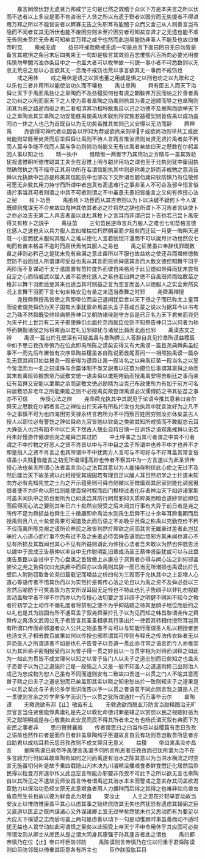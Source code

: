 <!-- { "loadSidebar": true } -->
　　嘉言罔攸伏野无遗贤万邦咸宁三句是已然之效稽于众以下方是本夫言之所以伏而不达者以上多自是而不肯咨询于人贤之所以有遗于野者以困穷而无势援者不得进用万邦之所以不能皆安者以鳏寡无告之失职耳有能稽于众而又舍己从人则善言岂有隐而不闻者宜其无所伏也能不废困穷则未至扵困穷者可知矣宜贤才之无遗也能不虐无告则未至扵无告者可知矣宜万邦之咸宁也然而此岂易能防非圣人不能及也故曰惟帝时克
　　儆戒无虞
　　益曰吁戒哉儆戒无虞一句是总言下面曰罔曰无曰勿皆是备言其戒惧之条目末后四夷来王一句却是极言其效验百志惟熙凡百所向必要光明俊伟慎勿卑闇污浊亦条目中之一也盖大者可以枚举故一句説一事小者不可悉数则以无怠无荒总之怠以心言欲其无一念而不戒饬也荒以事言欲其无一事而不戒饬也
　　戒之用休
　　戒之用休是诱之以赏也董之用威是惧之以刑也劝之以九歌和之以乐也三者并用所以能使治功久而不壊也
　　禹让臯陶
　　舜有臣五人而天下治舜让天下于禹而禹独让之臯陶而不及益稷契何也有虞之朝敎养万民而纳之扵善者禹之功纠之以刑而驱天下之人使为善者臯陶之功禹则启其为善之途顺而导之也臯陶则闭其为恶之路逆而驱之也二者相湏其功相埒故禹自以己之功徳不及臯陶而欲举天下让之臯陶焉其实臯陶之功安能胜禹使禹功未叙刑将安施若益稷契则皆佐禹以成功盖同功一体之人也己为首既自以为无功矣若推其佐则己又安得以无功而辞
　　舜禅禹
　　尧欲得可禅代者众因各以所知为荐或欲尚亲则举子或欲尚功则举共工或欲尚能则举鲧至尚贤而后举舜舜让禹则不待人言两言惟汝贤则尚贤无贤扵禹者矣不矜而人莫与争能不伐而人莫与争功则尚功尚能又无有过禹者矣故曰天之厯数在尔躬盖因人事以知之也
　　精一执中
　　惟精惟一两惟字乃其用功之方精与一盖其效验犹视逺惟眀听徳惟聪其工夫全在思惟上明与聪非用功之谓也至于允执则犹中庸固执然确然执之而不摇夺正其用功所在若谓信能执其中则是称美之辞而非戒勉之意尧告舜以允执厥中岂亦是称美其信能执中也邪况下文所谓勿聼勿庸曰钦防慎乃有位敬修可愿无非敎其用力持守而所谓中者岂真有髙逺难行之事非圣人不可企及邪今恒言俗语扵事当其可者则谓之中其不可者则谓之不中虽愚夫愚妇皆能言之又何有传授心法之秘
　　枚卜功臣
　　禹欲枚卜功臣而从其吉帝则以为卜以决疑不疑何卜今人谋既顺则鬼谋无不合矣故曰鬼神其依其者必之扵将然之辞也所谓卜不习吉者言纵使卜之亦必汝吉无第二人再吉者盖以此杜其枚卜之言耳而非谓己尝卜吉也若己尝卜禹安得又有枚卜之説乎
　　禹征苖
　　三旬苗民逆命言兵力服人之难也七旬苗格言徳化感人之速也夫以兵力服人宜如摧枯拉朽然朝至而夕服矣而迁延一月更一晦朔天道既一小变而犹未服何其服人之难以徳化人宜若恍惚汗漫而不可以嵗月计功也然仅七旬而有苗来格盖不逾时而屈伏焉何其服人之易也
　　禹之征苗虽曰奉辞伐罪既数苗之非则必矜己之是犹未免有自满之意此苗所以不服也故益劝之使还兵而増修徳敎庻防不战而屈人所谓谦可受益也禹从其言而班师舜感其言而大敷文徳但知舞干羽于两阶而不复谋动干戈于逺国置有苗扵度外而彼自来格焉于此见徳如帝舜而犹未尝有自足之心而恃威武以屈人诚不若徳化感人之易也若曰舜之徳不自禹班师而始敷苗之格非以舞干羽而后至其来也适当其时则益之言为空言而圣人以徳服人之实全索然矣况上言舞干羽而下言七旬来格安见有苗之来适当奏舞之时邪
　　尧舜禹禅授
　　尧授舜舜授禹皆使之真即帝位而自己退闲犹后世以天下授之子而已称太上皇耳而说者谓尧舜仍为天子国有大事犹禀命焉盖执孟子荅咸丘蒙之说以为据耳今以书考之乃殊不然舜既受终祖庙祭告神只又朝防诸侯廵守方岳是已正名为天下君矣而尧仍为天子扵上世岂有二天子邪使舜仍北面扵尧而就臣位则不知祭告神只当以何者为称呼而朝觐诸侯之际将南面以君礼见邪抑犹与诸侯比肩而北面也邪
　　禹谟古文之辨
　　禹谟一篇出扵孔壁深有可疑盖禹与臯陶舜三人荅辞自具见扵臯陶谟益稷篇中如予思日孜孜帝慎乃在位此即禹所陈之谟矣安得又有大禹谟一篇且尧典舜典虽纪事不一而先后布置皆有次序臯陶益稷虽各自陈说而首尾荅问一一相照独禹谟一篇杂乱无叙其间只如益賛尧一叚安得为谟舜让禹一叚当名之以典禹征苗一叚当名之以誓今皆混而为一名之曰谟殊与余篇体制不类又説者以征苗为摄位后事谓其禀舜之命而其末有禹班师振旅帝乃诞敷文徳一语夫舜以耄期倦勤而授禹禹安得舍朝廷之事而亲征有苗舜又安能以耄期之余而诞敷文徳必励精为治克己布政使所为有加于前方可名曰诞敷恐非老年之所能果能之则不必授禹矣故尝谓禹谟必汉儒傅防之书其征苗之事亦不可信
　　传授心法之辨
　　尧命舜允执其中其説见于论语今推其意若曰咨尔舜天之厯数在尔躬者言己之禅位出扵天非有所私扵汝也允执其中犹言汝好为之凡不中之事慎不可为也四海困穷天禄永终言若所为不中而致百姓困穷则汝亦休矣盖古人授人以职位必有警饬之辞如舜命九官皆勉以钦哉之类欲其知所戒慎而不敢縦恣云耳大舜圣人也岂有蹈不中以亡天下然古人兢业自持日慎一日训饬之语观禹戒舜以无若丹朱好慢游作傲虐则尧之戒舜岂其过防
　　中土呼事之当其可者谓之中其不可者谓之不中扵物之好恶人之贤不肖皆以中与不中目之孟子所谓中也养不中才也养不才即是指人之贤不肖言之也其所谓中不中犹南方人言可与不可好与不好耳盖其常言俗语虽小夫贱皆能言之初无所谓深髙妙也传者不察其中为一方言遂以为此圣贤传授心法也矣夫所谓心法者盖言治心之法耳其意以为人能操存制伏此心使之无过不及然后能治天下故圣贤以此相授受其説固若有理且足以醒人耳目然初学之士扵道未知向方必有先知先觉之士为之开示蕴奥则可舜自侧微以至徴庸观其居家则能化顽嚚傲很者使不为奸命以职位则能使百揆时叙而四门穆穆过者化存者神治天下如运诸掌斯时盖未闻执中之防也而所为已如此岂其防行罔觉邪抑天质粹美而暗合道妙邪迨即位而后得闻心法之要则其年已六十矣然自授受之后未闻其行事有大异于前日者是尧之所传不足为舜损益也舜生三十徴庸即命禹治水则禹生后舜不过十余年耳舜耄期而后授禹则且八九十矣使禹果可闻道及此而后语之不亦晚乎且舜之称禹以克勤克俭不矜不伐而禹所陈克艰之谟所论养民之政皆判然扵理欲之间而其言无纎豪过差者此岂犹昧扵人心道心而行事不免有过不及之失者必待帝舜告语而后悟邪方其未闻也其心不见有所损及其既闻也其心不见有所益则谓此为传授心法者吾未敢以为然也仲虺告汤以建中于民成王告蔡仲以率自中无作聪明乱旧章成汤圣王蔡仲贤臣犹或可以与此盘庚告羣臣以各设中于乃心盘庚之臣皆傲上从康总于货寳者亦得与闻心法之训何邪盖尝论之尧之告舜仅曰允执厥中而舜亦以命禹则其辞一而已当无所増损也禹谟出扵孔壁后人附防窃取鲁论尧曰篇载记而増益之析四句为三叚而于允执其中之上妄増人心道心等语传者不悟其伪而以为实然扵是有传心法之论且以为禹之资不及舜必益以三言然后喻防于可笑盖皆为古文所误耳固无足怪也不特此也孔子告顔子以非礼勿视聼言动盖敎学者不得不尔而亦以为传授心法切要之言非顔子之明健不得闻不知今之敎者扵初学之士动作不循礼度者将禁制之使不为乎抑姑聼之待其至顔子地位而后约之以礼也是其为説固有所不通耳孟子叙尧舜至扵孔子以为见而知之韩昌黎谓尧传之舜舜传之禹汤文武周公孔子者皆言其圣圣相承其行事出扵一律若其转相付授然耳岂真有所谓口传面命邪道者众人公共之物虽愚不肖可以与知能行而谓圣人私以相授者妄也汤文孔子相去数百嵗果如何以传授也邪若谓其可传则与释氏之传法传衣鉢者无以异恐圣人之所谓道者不如是也孔子告曽子以吾道一贯此亦寻常之语言而今人亦推崇以为其师弟子密相授受而以为曽子得一贯之妙且以一与贯字相为对待而训释之如此为一如此为贯皆不成文理何以知之以曽子告门人以夫子之道忠恕而已矣知之也盖夫子恐曽子以为己之道施扵己是一般施之人又是一般不知圣人之道退则修己出则治人成己为忠成物为恕人己虽有不同而道则安有二致故曰吾道一以贯之门人不喻其意而曽子晓之曰夫子之道忠恕而已矣盖即其实以晓之知忠恕出扵一致则知夫子之道果是一以贯之矣此与子贡论多学而识而告以予一以贯之者语意不同此则言我之道是人己一贯彼则言余之扵学非多学而识乃一以贯之犹所谓通扵一而万事毕云尔
　　臯陶谟
　　无敎逸欲有邦【止】敬哉有土
　　无敎逸欲而兢业万防言当励精图治无旷庶官言当任贤使能惇典庸礼是先之以敎化命徳讨罪是辅之以赏罚以民之视聼好恶为天之聪眀明威是存心敬畏如此安民而民不得其所者未之有也杨氏谓天叙有典而下为安民之事者非
　　思曰賛賛襄哉
　　传者谓思曰之曰当作日以益稷篇有思日孜孜之语故也然作曰者是而作日者非盖臯陶纯乎臣道故言自云有功则吾岂敢吾所思者亦曰助君以成功耳若云思日孜孜则不成文理且无意义
　　益稷
　　帝曰来禹汝亦昌言
　　臯陶陈谟已竟帝呼禹使言禹谓予何所言所思者日孜孜而已犹所谓为治不在多言顾力行何如耳故臯陶有如何之问而禹遂有治水之陈其意以为当洪水横流之时空言无施虽切何补是故予乗四载随山刋木决九川濬畎浍播艰食奏鲜食懋迁化居然后烝民得以粒食万邦遂尔作乂此岂空言所能办邪要非孜孜不可此予之所以欲无言也臯陶自以其所见之不逮故云师汝昌言传者谓禹述其治水本末而警戒之意实存其间盖欲君臣勉力以保治功恐经文原无此意艰食者用人力播种而后得之其得之也难非如鸟兽虫鱼自然生长也故以彼为鲜食此为艰食
　　安汝止
　　人主之患在扵轻举妄动故当安汝止以惟防惟康盖平其心以虑其事之始终庶防其无失也然犹恐有遗虑其辅弼之臣又直道以匡正之既内谋诸心又外谋诸卿士宜无过举矣然犹未也又思动而有为要足以大应天下徯望之志而后可盖上两句是虑善以动下一句是动惟厥时事虽善而动不适时犹无益也人君举动如此可谓慎之至矣以此昭受上帝天宁不申命用休乎其应固可必矣所谓汝则从卿士从庻民从是之谓大同身其康强子孙其逢吉者此之谓也
　　禹曰都帝慎乃在位【止】帝曰吁臣防邻防
　　禹陈谟则言帝慎乃在位以归重于君舜陈谟则曰臣防邻哉以倚重其臣意各有所主也
　　臣作朕股肱耳目
